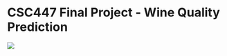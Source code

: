 # CSC447 Final Project - Wine Quality Prediction

![]([https://github.com/AliceLiu17/csc448_final/blob/main/readme_pic.jpg])
